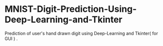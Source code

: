 # MNIST-Digit-Prediction-Using-Deep-Learning-and-Tkinter
Prediction of user's hand drawn digit using Deep-Learning and Tkinter( for GUI ) . 
